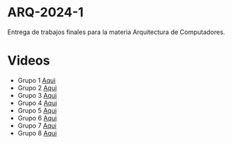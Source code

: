 # ARQ-2024-1
Entrega de trabajos finales para la materia Arquitectura de Computadores.

# Videos
- Grupo 1 [Aqui](https://youtu.be/2NRz6RxW5mc)
- Grupo 2 [Aqui](https://youtu.be/dafyyMnlnl8)
- Grupo 3 [Aqui](https://youtu.be/7jaQSge6ats)
- Grupo 4 [Aqui](https://youtu.be/i8IvOqsuSic)
- Grupo 5 [Aqui](https://youtu.be/Vhvw6xo5oaA)
- Grupo 6 [Aqui](https://youtu.be/Trp70iqyTNw)
- Grupo 7 [Aqui](https://youtu.be/4iAerWxri2k?si=vFSJMvwdwwaYUv1M)
- Grupo 8 [Aqui](https://www.youtube.com/watch?v=stSE2Y4m6Vo)
